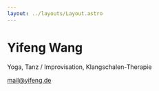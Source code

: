 ```yaml
---
layout: ../layouts/Layout.astro
---
```


# Yifeng Wang

Yoga, Tanz / Improvisation, Klangschalen-Therapie  

<i class="fa-solid fa-envelope"></i> 
[mail@yifeng.de](mailto:mail@yifeng.de)
